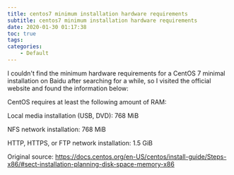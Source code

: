 ```yaml
---
title: centos7 minimum installation hardware requirements
subtitle: centos7 minimum installation hardware requirements
date: 2020-01-30 01:17:38
toc: true
tags: 
categories: 
    - Default
---
```


I couldn't find the minimum hardware requirements for a CentOS 7 minimal installation on Baidu after searching for a while, so I visited the official website and found the information below:

CentOS requires at least the following amount of RAM:

Local media installation (USB, DVD): 768 MiB

NFS network installation: 768 MiB

HTTP, HTTPS, or FTP network installation: 1.5 GiB

Original source:
https://docs.centos.org/en-US/centos/install-guide/Steps-x86/#sect-installation-planning-disk-space-memory-x86